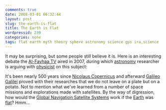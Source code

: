 ```yaml
---
comments: true
date: 2008-03-01 06:32:44
layout: post
slug: the-earth-is-flat
title: The Earth is Flat
wordpressid: 239
categories: none
tags: flat earth myth theory sphere astronomy science gps ira,science
---
```


It may be surprising, but some people still believe it is. Here is an interesting debate the [Al-Fayhaa TV](http://www.alfayhaa.tv/) aired in 2007, during which [astronomy](http://en.wikipedia.org/wiki/Astronomy) researcher is arguing with [physicist](http://en.wikipedia.org/wiki/Physicist) on this subject:









It's been nearly 500 years since [Nicolaus Copernicus](http://en.wikipedia.org/wiki/Nicolaus_Copernicus) and afterward [Galileo Galilei](http://en.wikipedia.org/wiki/Galileo_Galilei) proved with their researches that we do not leave on a plate but on a potato. Not to mention what we've learned from a number of space missions and explorations made with satellites. By the way of digression, how would the [Global Navigation Satellite Systems](http://en.wikipedia.org/wiki/Global_Navigation_Satellite_System) work if the [Earth](http://en.wikipedia.org/wiki/Earth) was [flat](http://en.wikipedia.org/wiki/Flat_Earth)? Hmm...
